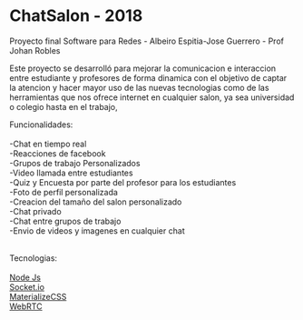# ChatSalon - 2018

Proyecto final Software para Redes - Albeiro Espitia-Jose Guerrero - Prof Johan Robles   

Este proyecto se desarrolló para mejorar la comunicacion e interaccion entre estudiante y profesores de forma dinamica con el objetivo de captar la atencion y hacer mayor uso de las nuevas tecnologias como de las herramientas que nos ofrece internet en cualquier salon, ya sea universidad o colegio hasta en el trabajo,



Funcionalidades:
<br />
<br />
-Chat en tiempo real
<br />
-Reacciones de facebook
<br />
-Grupos de trabajo Personalizados
<br />
-Video llamada entre estudiantes
<br />
-Quiz y Encuesta por parte del profesor para los estudiantes
<br />
-Foto de perfil personalizada
<br />
-Creacion del tamaño del salon personalizado
<br />
-Chat privado
<br />
-Chat entre grupos de trabajo
<br />
-Envio de videos y imagenes en cualquier chat
<br />
<br />

Tecnologias:
<br />
<br />
[Node Js](https://nodejs.org/en/)
<br />
[Socket.io](https://socket.io/)
<br />
[MaterializeCSS](https://materializecss.com/)
<br />
[WebRTC](https://webrtc.org/)
<br />
